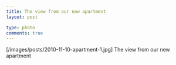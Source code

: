 ```yaml
---
title: The view from our new apartment
layout: post

type: photo
comments: true
---
```


[/images/posts/2010-11-10-apartment-1.jpg] The view from our new apartment

